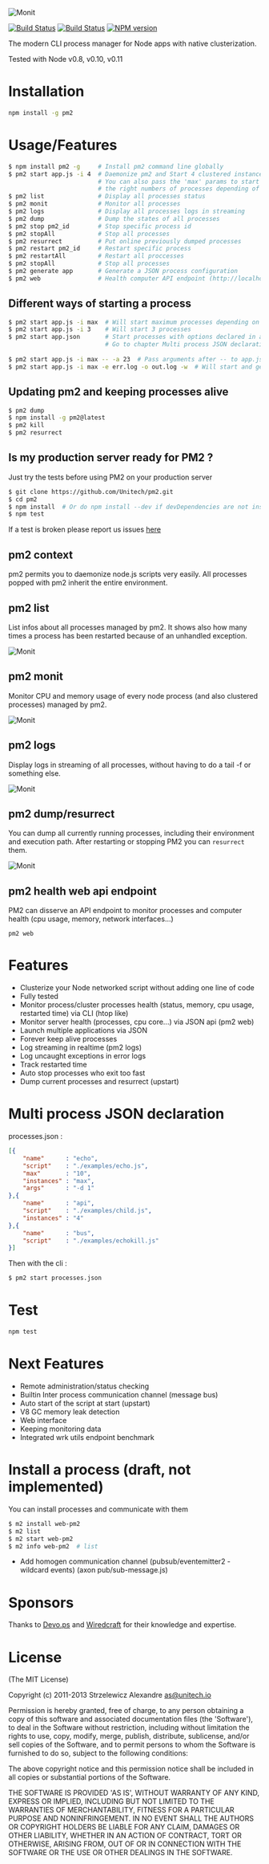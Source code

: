 ![Monit](https://github.com/unitech/pm2/raw/master/pres/pm22.png)

[![Build Status](https://travis-ci.org/Unitech/pm2.png)](https://travis-ci.org/Unitech/pm2)
[![Build Status](https://david-dm.org/Unitech/pm2.png)](https://david-dm.org/Unitech/pm2)
[![NPM version](https://badge.fury.io/js/pm2.png)](http://badge.fury.io/js/pm2)

The modern CLI process manager for Node apps with native clusterization.

Tested with Node v0.8, v0.10, v0.11

# Installation

```bash
npm install -g pm2
```

# Usage/Features

```bash
$ npm install pm2 -g     # Install pm2 command line globally
$ pm2 start app.js -i 4  # Daemonize pm2 and Start 4 clustered instances of app.js
                         # You can also pass the 'max' params to start 
                         # the right numbers of processes depending of CPUs
$ pm2 list               # Display all processes status
$ pm2 monit              # Monitor all processes
$ pm2 logs               # Display all processes logs in streaming
$ pm2 dump               # Dump the states of all processes
$ pm2 stop pm2_id        # Stop specific process id
$ pm2 stopAll            # Stop all processes
$ pm2 resurrect          # Put online previously dumped processes
$ pm2 restart pm2_id     # Restart specific process
$ pm2 restartAll         # Restart all proccesses
$ pm2 stopAll            # Stop all processes
$ pm2 generate app       # Generate a JSON process configuration
$ pm2 web                # Health computer API endpoint (http://localhost:9615)
```

## Different ways of starting a process

```bash
$ pm2 start app.js -i max  # Will start maximum processes depending on CPU availables
$ pm2 start app.js -i 3    # Will start 3 processes
$ pm2 start app.json       # Start processes with options declared in app.json
                           # Go to chapter Multi process JSON declaration for more
                           
$ pm2 start app.js -i max -- -a 23  # Pass arguments after -- to app.js
$ pm2 start app.js -i max -e err.log -o out.log -w  # Will start and generate a configuration file
```

## Updating pm2 and keeping processes alive

```bash
$ pm2 dump
$ npm install -g pm2@latest
$ pm2 kill
$ pm2 resurrect
```

## Is my production server ready for PM2 ?

Just try the tests before using PM2 on your production server

```bash
$ git clone https://github.com/Unitech/pm2.git
$ cd pm2
$ npm install  # Or do npm install --dev if devDependencies are not installed
$ npm test
```

If a test is broken please report us issues [here](https://github.com/Unitech/pm2/issues?state=open)

## pm2 context

pm2 permits you to daemonize node.js scripts very easily.
All processes popped with pm2 inherit the entire environment.

## pm2 list

List infos about all processes managed by pm2. It shows also how many times a process has been restarted because of an unhandled exception.

![Monit](https://github.com/unitech/pm2/raw/master/pres/pm2-list.png)

## pm2 monit

Monitor CPU and memory usage of every node process (and also clustered processes) managed by pm2.

![Monit](https://github.com/unitech/pm2/raw/master/pres/pm2-monit.png)

## pm2 logs

Display logs in streaming of all processes, without having to do a tail -f or something else.

![Monit](https://github.com/unitech/pm2/raw/master/pres/pm2-logs.png)

## pm2 dump/resurrect

You can dump all currently running processes, including their environment and execution path.
After restarting or stopping PM2 you can `resurrect` them. 

![Monit](https://github.com/unitech/pm2/raw/master/pres/pm2-resurect.png)

## pm2 health web api endpoint

PM2 can disserve an API endpoint to monitor processes and computer health (cpu usage, memory, network interfaces...)

```
pm2 web
```

# Features

- Clusterize your Node networked script without adding one line of code
- Fully tested
- Monitor process/cluster processes health (status, memory, cpu usage, restarted time) via CLI (htop like)
- Monitor server health (processes, cpu core...) via JSON api (pm2 web)
- Launch multiple applications via JSON
- Forever keep alive processes
- Log streaming in realtime (pm2 logs)
- Log uncaught exceptions in error logs
- Track restarted time
- Auto stop processes who exit too fast
- Dump current processes and resurrect (upstart)

# Multi process JSON declaration

processes.json : 

```json
[{
    "name"      : "echo",
    "script"    : "./examples/echo.js",
    "max"       : "10",
    "instances" : "max",
    "args"      : "-d 1"
},{
    "name"      : "api",
    "script"    : "./examples/child.js",
    "instances" : "4"
},{
    "name"      : "bus",
    "script"    : "./examples/echokill.js"
}]
```

Then with the cli :
```bash
$ pm2 start processes.json
```

# Test

```bash
npm test
```

# Next Features

- Remote administration/status checking
- Builtin Inter process communication channel (message bus)
- Auto start of the script at start (upstart)
- V8 GC memory leak detection
- Web interface
- Keeping monitoring data
- Integrated wrk utils endpoint benchmark

# Install a process (draft, not implemented)

You can install processes and communicate with them
```bash
$ m2 install web-pm2
$ m2 list
$ m2 start web-pm2
$ m2 info web-pm2  # list 
```

- Add homogen communication channel (pubsub/eventemitter2 - wildcard events) (axon pub/sub-message.js)

# Sponsors

Thanks to [Devo.ps](http://devo.ps/) and [Wiredcraft](http://wiredcraft.com/) for their knowledge and expertise.

# License

(The MIT License)

Copyright (c) 2011-2013 Strzelewicz Alexandre <as@unitech.io>

Permission is hereby granted, free of charge, to any person obtaining
a copy of this software and associated documentation files (the
'Software'), to deal in the Software without restriction, including
without limitation the rights to use, copy, modify, merge, publish,
distribute, sublicense, and/or sell copies of the Software, and to
permit persons to whom the Software is furnished to do so, subject to
the following conditions:

The above copyright notice and this permission notice shall be
included in all copies or substantial portions of the Software.

THE SOFTWARE IS PROVIDED 'AS IS', WITHOUT WARRANTY OF ANY KIND,
EXPRESS OR IMPLIED, INCLUDING BUT NOT LIMITED TO THE WARRANTIES OF
MERCHANTABILITY, FITNESS FOR A PARTICULAR PURPOSE AND NONINFRINGEMENT.
IN NO EVENT SHALL THE AUTHORS OR COPYRIGHT HOLDERS BE LIABLE FOR ANY
CLAIM, DAMAGES OR OTHER LIABILITY, WHETHER IN AN ACTION OF CONTRACT,
TORT OR OTHERWISE, ARISING FROM, OUT OF OR IN CONNECTION WITH THE
SOFTWARE OR THE USE OR OTHER DEALINGS IN THE SOFTWARE.
